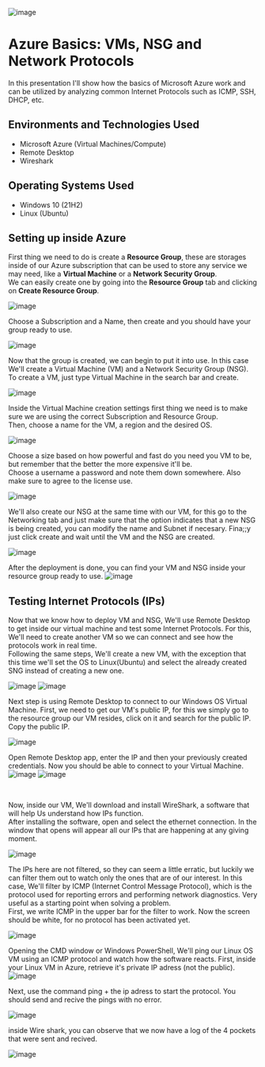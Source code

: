 <p align="center">

  ![image](https://github.com/DsosaH/AzureBasics/assets/148100125/3f070720-1865-41e2-a61e-b398010aeb00)

</p>
<h1>Azure Basics: VMs, NSG and Network Protocols</h1>
In this presentation I'll show how the basics of Microsoft Azure work and can be utilized by analyzing common Internet Protocols such as ICMP, SSH, DHCP, etc.<br />

<h2>Environments and Technologies Used</h2>

- Microsoft Azure (Virtual Machines/Compute)
- Remote Desktop
- Wireshark

<h2>Operating Systems Used </h2>

- Windows 10</b> (21H2)
- Linux (Ubuntu)</br>

<h2>Setting up inside Azure</h2>
<p>
  First thing we need to do is create a <b>Resource Group</b>, these are storages inside of our Azure subscription that can be used to store any service we may need, like a <b>Virtual Machine</b> or a <b>Network Security Group</b>.<br>
  We can easily create one by going into the <b>Resource Group</b> tab and clicking on <b>Create Resource Group</b>.

  ![image](https://github.com/DsosaH/AzureBasics/assets/148100125/6032af21-02ec-49a0-9fb1-b858db1280a1)<br>
  
  Choose a Subscription and a Name, then create and you should have your group ready to use.
  
  ![image](https://github.com/DsosaH/AzureBasics/assets/148100125/f603e3bd-f2f8-4a1f-b81e-3f97baa25851)
</p>
<p>
  Now that the group is created, we can begin to put it into use. In this case We'll create a Virtual Machine (VM) and a Network Security Group (NSG).<br>
  To create a VM, just type Virtual Machine in the search bar and create.

  ![image](https://github.com/DsosaH/AzureBasics/assets/148100125/064e3f0f-a852-4101-86bd-749399a291fb)

  Inside the Virtual Machine creation settings first thing we need is to make sure we are using the correct Subscription and Resource Group.<br>
  Then, choose a name for the VM, a region and the desired OS.

  ![image](https://github.com/DsosaH/AzureBasics/assets/148100125/9e57fc28-d564-4e75-9680-2d4bec12cae4)

  Choose a size based on how powerful and fast do you need you VM to be, but remember that the better the more expensive it'll be.<br>
  Choose a username a password and note them down somewhere. Also make sure to agree to the license use.
  
  ![image](https://github.com/DsosaH/AzureBasics/assets/148100125/d92d2cc9-db90-419c-98d4-8b59731c54a5)

  We'll also create our NSG at the same time with our VM, for this go to the Networking tab and just make sure that the option indicates that a new NSG is being created, you  can modify the name and Subnet if necesary. Fina;;y just click create and wait until the VM and the NSG are created.

  ![image](https://github.com/DsosaH/AzureBasics/assets/148100125/10433741-d895-4094-b86f-a74cdee94a45)

  After the deployment is done, you can find your VM and NSG inside your resource group ready to use. 
  ![image](https://github.com/DsosaH/AzureBasics/assets/148100125/baebbb48-70ca-49a8-ad56-b7497b23c5c2)

</p>
<h2>Testing Internet Protocols (IPs)</h2>
<p>
  Now that we know how to deploy VM and NSG, We'll use Remote Desktop to get inside our virtual machine and test some Internet Protocols. For this, We'll need to create another VM so we can connect and see how the protocols work in real time.<br>
Following the same steps, We'll create a new VM, with the exception that this time we'll set the OS to Linux(Ubuntu) and select the already created SNG instead of creating a new one.

  ![image](https://github.com/DsosaH/AzureBasics/assets/148100125/d9e8871f-ce52-4159-bbda-84865df1678a)
  ![image](https://github.com/DsosaH/AzureBasics/assets/148100125/e1fc2fe8-429c-4582-9ec7-b3d30fa1bc4c)
  
  Next step is using Remote Desktop to connect to our Windows OS Virtual Machine. First, we need to get our VM's public IP, for this we simply go to the resource group our VM resides, click on it and search for the public IP. Copy the public IP.

  ![image](https://github.com/DsosaH/AzureBasics/assets/148100125/b959607a-05e4-4ebe-ac32-3c7c83a963e1)
  
  Open Remote Desktop app, enter the IP and then your previously created credentials. Now you should be able to connect to your Virtual Machine.<br>
  ![image](https://github.com/DsosaH/AzureBasics/assets/148100125/4ba322d9-77be-4dcb-aed2-86d2fb5e7f48)
  ![image](https://github.com/DsosaH/AzureBasics/assets/148100125/1d5c3bbf-ef47-42f8-99b7-0e8b66e21c1b)
</p><br/>
<p>
  Now, inside our VM, We'll download and install WireShark, a software that will help Us understand how IPs function.<br>
  After installing the software, open and select the ethernet connection. In the window that opens will appear all our IPs that are happening at any giving moment.<br>
  
  ![image](https://github.com/DsosaH/AzureBasics/assets/148100125/fa97cc6c-5c15-47af-ac2f-6207facbcc51)

  The IPs here are not filtered, so they can seem a little erratic, but luckily we can filter them out to watch only the ones that are of our interest. In this case, We'll filter by ICMP (Internet Control Message Protocol), which is the protocol used for reporting 
  errors and performing network diagnostics. Very useful as a starting point when solving a problem.<br>
  First, we write ICMP in the upper bar for the filter to work. Now the screen should be white, for no protocol has been activated yet.<br>
  
  ![image](https://github.com/DsosaH/AzureBasics/assets/148100125/da259f85-9571-4b52-a07a-5863f8410911)

  Opening the CMD window or Windows PowerShell, We'll ping our Linux OS VM using an ICMP protocol and watch how the software reacts. First, inside your Linux VM in Azure, retrieve it's private IP adress (not the public).<br>
  ![image](https://github.com/DsosaH/AzureBasics/assets/148100125/194289ee-24a3-4c58-98a7-9e080f90c031)

  Next, use the command ping + the ip adress to start the protocol. You should send and recive the pings with no error.<br>

  ![image](https://github.com/DsosaH/AzureBasics/assets/148100125/0b4d561e-15f5-4156-a02e-8d8034619824)

  inside Wire shark, you can observe that we now have a log of the 4 pockets that were sent and recived.<br>

  ![image](https://github.com/DsosaH/AzureBasics/assets/148100125/9603b1d8-d514-4220-8168-f9c4fa029355)

</p>


